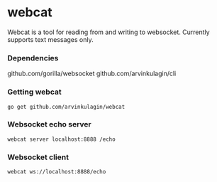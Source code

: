 # webcat
Webcat is a tool for reading from and writing to websocket. Currently supports text messages only.

### Dependencies
github.com/gorilla/websocket
github.com/arvinkulagin/cli

### Getting webcat
`go get github.com/arvinkulagin/webcat`

### Websocket echo server
`webcat server localhost:8888 /echo`

### Websocket client
`webcat ws://localhost:8888/echo`